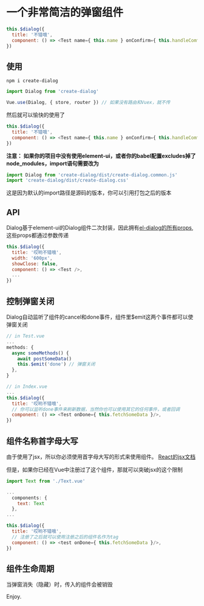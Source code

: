 # 一个非常简洁的弹窗组件

```javascript
this.$dialog({
  title: '不错哦',
  component: () => <Test name={ this.name } onConfirm={ this.handleComfirm }/>,
})
```

## 使用

```shell
npm i create-dialog
```

```javascript
import Dialog from 'create-dialog'

Vue.use(Dialog, { store, router }) // 如果没有路由和Vuex，就不传
```

然后就可以愉快的使用了

```javascript
this.$dialog({
  title: '不错哦',
  component: () => <Test name={ this.name } onConfirm={ this.handleComfirm }/>,
})
```

**注意： 如果你的项目中没有使用element-ui，或者你的babel配置excludes掉了node_modules，import语句需要改为**

```javascript
import Dialog from 'create-dialog/dist/create-dialog.common.js'
import 'create-dialog/dist/create-dialog.css'
```

这是因为默认的import路径是源码的版本，你可以引用打包之后的版本

## API

Dialog基于element-ui的Dialog组件二次封装，因此拥有[el-dialog的所有props](http://element-cn.eleme.io/#/zh-CN/component/dialog#attributes),这些props都通过参数传递

```Javascript
this.$dialog({
  title: '哎哟不错哦',
  width: '600px',
  showClose: false,
  component: () => <Test />,
  ...
})
```

## 控制弹窗关闭

Dialog自动监听了组件的cancel和done事件，组件里$emit这两个事件都可以使弹窗关闭

```javascript
// in Test.vue
...
methods: {
  async someMethods() {
    await postSomeData()
    this.$emit('done') // 弹窗关闭
  },
}

// in Index.vue
...
this.$dialog({
  title: '哎哟不错哦',
  // 你可以监听done事件来刷新数据，当然你也可以使用其它的任何事件，或者回调
  component: () => <Test onDone={ this.fetchSomeData }/>,
})
```

## 组件名称首字母大写

由于使用了jsx，所以你必须使用首字母大写的形式来使用组件。   [React的jsx文档](https://reactjs.org/docs/jsx-in-depth.html#user-defined-components-must-be-capitalized)

但是，如果你已经在Vue中注册过了这个组件，那就可以突破jsx的这个限制

```javascript
import Text from './Text.vue'

...
  components: {
    text: Text
  },
...

this.$dialog({
  title: '哎哟不错哦',
  // 注册了之后就可以使用注册之后的组件名作为tag
  component: () => <test onDone={ this.fetchSomeData }/>,
})
```

## 组件生命周期

当弹窗消失（隐藏）时，传入的组件会被销毁

Enjoy.